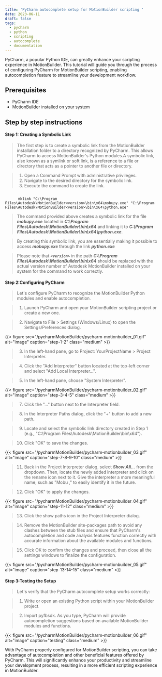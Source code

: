 ```yaml
---
title: 'PyCharm autocomplete setup for MotionBuilder scripting '
date: 2023-06-11
draft: false
tags: 
  - pycharm
  - python
  - scripting
  - autocomplete
  - documentation
---
```


PyCharm, a popular Python IDE, can greatly enhance your scripting experience in MotionBuilder. This tutorial will guide you through the process of configuring PyCharm for MotionBuilder scripting, enabling autocompletion feature to streamline your development workflow.

## Prerequisites
- PyCharm IDE
- MotionBuilder installed on your system

## Step by step instructions

#### Step 1: Creating a Symbolic Link
> The first step is to create a symbolic link from the MotionBuilder installation folder to a directory recognized by PyCharm. This allows PyCharm to access MotionBuilder's Python modules.A symbolic link, also known as a symlink or soft link, is a reference to a file or directory that acts as a pointer to another file or directory.

> 1. Open a Command Prompt with administrative privileges.
> 2. Navigate to the desired directory for the symbolic link.
> 3. Execute the command to create the link.


```Shell

      mklink "C:\Program Files\Autodesk\MotionBuilder<version>\bin\x64\mobupy.exe" "C:\Program Files\Autodesk\MotionBuilder<version>\bin\x64\python.exe"

```
> The command provided above creates a symbolic link for the file ***mobupy.exe*** located in ***C:\Program Files\Autodesk\MotionBuilder<version>\bin\x64*** and linking it to ***C:\Program Files\Autodesk\MotionBuilder<version>\bin\x64\python.exe***.

> By creating this symbolic link, you are essentially making it possible to access ***mobupy.exe*** through the link ***python.exe***

> Please note that ***`<version>`*** in the path ***C:\Program Files\Autodesk\MotionBuilder<version>\bin\x64*** should be replaced with the actual version number of Autodesk MotionBuilder installed on your system for the command to work correctly.

#### Step 2:Configuring PyCharm
> Let's configure PyCharm to recognize the MotionBuilder Python modules and enable autocompletion.

> 1. Launch PyCharm and open your MotionBuilder scripting project or create a new one.

> 2. Navigate to File > Settings (Windows/Linux) to open the Settings/Preferences dialog.

{{< figure src="/pycharmMotionBuilder/pycharm-motionbuilder_01.gif" alt="image" caption="step-1-2" class="medium" >}}

> 3. In the left-hand pane, go to Project: YourProjectName > Project Interpreter.

> 4. Click the "Add Interpreter" button located at the top-left corner and select "Add Local Interpreter...".

> 5. In the left-hand pane, choose "System Interpreter".

{{< figure src="/pycharmMotionBuilder/pycharm-motionbuilder_02.gif" alt="image" caption="step-3-4-5" class="medium" >}}

> 7. Click the "..." button next to the Interpreter field.

> 8. In the Interpreter Paths dialog, click the "+" button to add a new path.

> 9. Locate and select the symbolic link directory created in Step 1 (e.g., "C:\Program Files\Autodesk\MotionBuilder<version>\bin\x64").

>10. Click "OK" to save the changes.

{{< figure src="/pycharmMotionBuilder/pycharm-motionbuilder_03.gif" alt="image" caption="step-7-8-9-10" class="medium" >}}

> 11. Back in the Project Interpreter dialog, select ***Show All...*** from the dropdown. Then, locate the newly added interpreter and click on the rename icon next to it. Give the interpreter a more meaningful name, such as "Mobu <version>," to easily identify it in the future.

> 12. Click "OK" to apply the changes.

{{< figure src="/pycharmMotionBuilder/pycharm-motionbuilder_04.gif" alt="image" caption="step-11-12" class="medium" >}}

> 13. Click the show paths icon in the Project Interpreter dialog.

> 14. Remove the MotionBuilder site-packages path to avoid any clashes between the stub files and ensure that PyCharm's autocompletion and code analysis features function correctly with accurate information about the available modules and functions.

> 15. Click OK to confirm the changes and proceed, then close all the settings windows to finalize the configuration.

{{< figure src="/pycharmMotionBuilder/pycharm-motionbuilder_05.gif" alt="image" caption="step-13-14-15" class="medium" >}}

#### Step 3:Testing the Setup
> Let's verify that the PyCharm autocomplete setup works correctly:

> 1. Write or open an existing Python script within your MotionBuilder project.

> 2. Import pyfbsdk. As you type, PyCharm will provide autocompletion suggestions based on available MotionBuilder modules and functions.

{{< figure src="/pycharmMotionBuilder/pycharm-motionbuilder_06.gif" alt="image" caption="testing" class="medium" >}}

With PyCharm properly configured for MotionBuilder scripting, you can take advantage of autocompletion and other beneficial features offered by PyCharm. This will significantly enhance your productivity and streamline your development process, resulting in a more efficient scripting experience in MotionBuilder.
